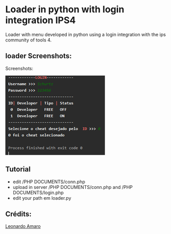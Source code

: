 # Loader in python with login integration IPS4

Loader with menu developed in python using a login integration with the ips community of tools 4.
## loader Screenshots:

Screenshots:

![alt text](preview/loader01.png "Index 1")

## Tutorial
- edit /PHP DOCUMENTS/conn.php
- upload in server /PHP DOCUMENTS/conn.php and /PHP DOCUMENTS/login.php
- edit your path em loader.py

## Crédits:  
[Leonardo Amaro](https://github.com/leonardoamaro-dev/)
